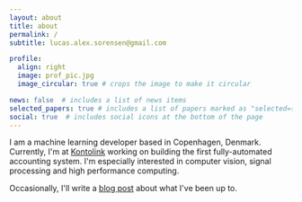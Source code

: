 ```yaml
---
layout: about
title: about
permalink: /
subtitle: lucas.alex.sorensen@gmail.com

profile:
  align: right
  image: prof_pic.jpg
  image_circular: true # crops the image to make it circular

news: false  # includes a list of news items
selected_papers: true # includes a list of papers marked as "selected={true}"
social: true  # includes social icons at the bottom of the page
---
```


I am a machine learning developer based in Copenhagen, Denmark. Currently, I'm at [Kontolink](https://kontolink.com) working on building the first fully-automated accounting system. I'm especially interested in computer vision, signal processing and high performance computing.

Occasionally, I'll write a [blog post](/blog) about what I've been up to.
